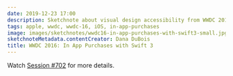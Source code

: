 ```yaml
---
date: 2019-12-23 17:00
description: Sketchnote about visual design accessibility from WWDC 2016
tags: apple, wwdc, wwdc-16, iOS, in-app-purchases
image: images/sketchnotes/wwdc16-in-app-purchases-with-swift3-small.jpg
sketchnoteMetadata.contentCreator: Dana DuBois
title: WWDC 2016: In App Purchases with Swift 3
---
```


Watch [Session #702](https://developer.apple.com/videos/play/wwdc2016/702/) for more details.
